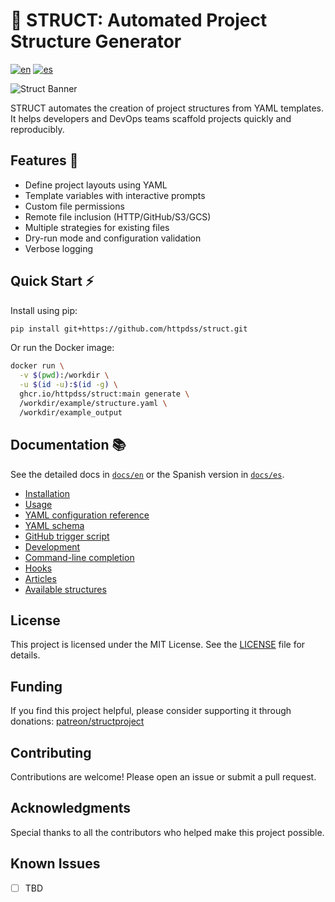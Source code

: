 # 🚀 STRUCT: Automated Project Structure Generator

[![en](https://img.shields.io/badge/lang-en-red.svg)](https://github.com/httpdss/struct/blob/master/README.md)
[![es](https://img.shields.io/badge/lang-es-yellow.svg)](https://github.com/httpdss/struct/blob/master/README.es.md)

![Struct Banner](extras/banner.png)

STRUCT automates the creation of project structures from YAML templates. It helps developers and DevOps teams scaffold projects quickly and reproducibly.

## Features 🎯

- Define project layouts using YAML
- Template variables with interactive prompts
- Custom file permissions
- Remote file inclusion (HTTP/GitHub/S3/GCS)
- Multiple strategies for existing files
- Dry-run mode and configuration validation
- Verbose logging

## Quick Start ⚡

Install using pip:

```sh
pip install git+https://github.com/httpdss/struct.git
```

Or run the Docker image:

```sh
docker run \
  -v $(pwd):/workdir \
  -u $(id -u):$(id -g) \
  ghcr.io/httpdss/struct:main generate \
  /workdir/example/structure.yaml \
  /workdir/example_output
```

## Documentation 📚

See the detailed docs in [`docs/en`](docs/en) or the Spanish version in [`docs/es`](docs/es).

- [Installation](docs/en/installation.md)
- [Usage](docs/en/usage.md)
- [YAML configuration reference](docs/en/configuration.md)
- [YAML schema](docs/en/yaml_schema.md)
- [GitHub trigger script](docs/en/github_trigger_script.md)
- [Development](docs/en/development.md)
- [Command-line completion](docs/en/completion.md)
- [Hooks](docs/en/hooks.md)
- [Articles](docs/en/articles.md)
- [Available structures](docs/en/structures.md)

## License

This project is licensed under the MIT License. See the [LICENSE](LICENSE) file for details.

## Funding

If you find this project helpful, please consider supporting it through donations: [patreon/structproject](https://patreon.com/structproject)

## Contributing

Contributions are welcome! Please open an issue or submit a pull request.

## Acknowledgments

Special thanks to all the contributors who helped make this project possible.

## Known Issues

- [ ] TBD
